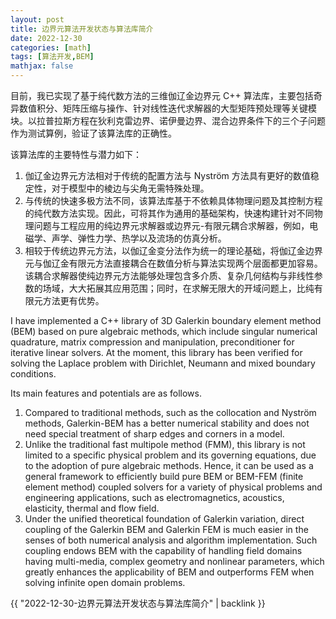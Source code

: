 ```yaml
---
layout: post
title: 边界元算法开发状态与算法库简介
date: 2022-12-30
categories: [math]
tags: [算法开发,BEM]
mathjax: false
---
```


目前，我已实现了基于纯代数方法的三维伽辽金边界元 C++ 算法库，主要包括奇异数值积分、矩阵压缩与操作、针对线性迭代求解器的大型矩阵预处理等关键模块。以拉普拉斯方程在狄利克雷边界、诺伊曼边界、混合边界条件下的三个子问题作为测试算例，验证了该算法库的正确性。

该算法库的主要特性与潜力如下：

1.  伽辽金边界元方法相对于传统的配置方法与 Nyström 方法具有更好的数值稳定性，对于模型中的棱边与尖角无需特殊处理。
2.  与传统的快速多极方法不同，该算法库基于不依赖具体物理问题及其控制方程的纯代数方法实现。因此，可将其作为通用的基础架构，快速构建针对不同物理问题与工程应用的纯边界元求解器或边界元-有限元耦合求解器，例如，电磁学、声学、弹性力学、热学以及流场的仿真分析。
3.  相较于传统边界元方法，以伽辽金变分法作为统一的理论基础，将伽辽金边界元与伽辽金有限元方法直接耦合在数值分析与算法实现两个层面都更加容易。该耦合求解器使纯边界元方法能够处理包含多介质、复杂几何结构与非线性参数的场域，大大拓展其应用范围；同时，在求解无限大的开域问题上，比纯有限元方法更有优势。

I have implemented a C++ library of 3D Galerkin boundary element method (BEM) based on pure algebraic methods, which include singular numerical quadrature, matrix compression and manipulation, preconditioner for iterative linear solvers. At the moment, this library has been verified for solving the Laplace problem with Dirichlet, Neumann and mixed boundary conditions.

Its main features and potentials are as follows.

1.  Compared to traditional methods, such as the collocation and Nyström methods, Galerkin-BEM has a better numerical stability and does not need special treatment of sharp edges and corners in a model.
2.  Unlike the traditional fast multipole method (FMM), this library is not limited to a specific physical problem and its governing equations, due to the adoption of pure algebraic methods. Hence, it can be used as a general framework to efficiently build pure BEM or BEM-FEM (finite element method) coupled solvers for a variety of physical problems and engineering applications, such as electromagnetics, acoustics, elasticity, thermal and flow field.
3.  Under the unified theoretical foundation of Galerkin variation, direct coupling of the Galerkin BEM and Galerkin FEM is much easier in the senses of both numerical analysis and algorithm implementation. Such coupling endows BEM with the capability of handling field domains having multi-media, complex geometry and nonlinear parameters, which greatly enhances the applicability of BEM and outperforms FEM when solving infinite open domain problems.

{{ "2022-12-30-边界元算法开发状态与算法库简介" | backlink }}

